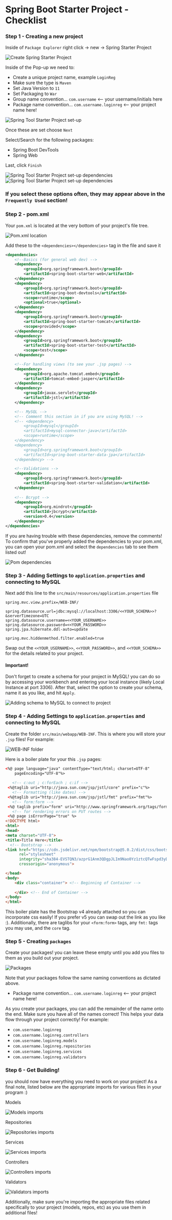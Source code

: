 # Spring Boot Starter Project - Checklist

### Step 1 - Creating a new project

Inside of ` Package Explorer ` right click -> new -> Spring Starter Project

![Create Spring Starter Project](https://github.com/kcwebers/SpringStarterProjectSetUp/blob/main/screencaps/createproj.png "Create Spring Starter Project")

Inside of the Pop-up we need to:

* Create a unique project name, example ` LoginReg `
* Make sure the type is ` Maven `
* Set Java Version to ` 11 `
* Set Packaging to ` War `
* Group name convention... ` com.username ` <-- your username/initials here
* Package name convention... ` com.username.loginreg ` <-- your project name here!

![Spring Tool Starter Project set-up](https://github.com/kcwebers/SpringStarterProjectSetUp/blob/main/screencaps/sp_start.PNG "Spring Tool Starter Project set-up")

Once these are set choose ` Next `

Select/Search for the following packages:

* Spring Boot DevTools
* Spring Web

Last, click ` Finish `

![Spring Tool Starter Project set-up dependencies](https://github.com/kcwebers/SpringStarterProjectSetUp/blob/main/screencaps/dependencies_1_web.PNG "Spring Tool Starter Project set-up dependencies")
![Spring Tool Starter Project set-up dependencies](https://github.com/kcwebers/SpringStarterProjectSetUp/blob/main/screencaps/dependencies_2_dev.PNG "Spring Tool Starter Project set-up dependencies")


### If you select these options often, they may appear above in the `Frequently Used` section!

### Step 2 - pom.xml

Your ` pom.xml ` is located at the very bottom of your project's file tree. 

![Pom.xml location](https://github.com/kcwebers/SpringStarterProjectSetUp/blob/main/screencaps/pomxml.png "Pom.xml location")

Add these to the ` <dependencies></dependencies> ` tag in the file and save it

```xml
<dependencies>
    <!--Basics (for general web dev) -->
    <dependency>
        <groupId>org.springframework.boot</groupId>
        <artifactId>spring-boot-starter-web</artifactId>
    </dependency>
    <dependency>
        <groupId>org.springframework.boot</groupId>
        <artifactId>spring-boot-devtools</artifactId>
        <scope>runtime</scope>
        <optional>true</optional>
    </dependency>
    <dependency>
        <groupId>org.springframework.boot</groupId>
        <artifactId>spring-boot-starter-tomcat</artifactId>
        <scope>provided</scope>
    </dependency>
    <dependency>
        <groupId>org.springframework.boot</groupId>
        <artifactId>spring-boot-starter-test</artifactId>
        <scope>test</scope>
    </dependency>

    <!--For handling views (to see your .jsp pages) -->
    <dependency>
        <groupId>org.apache.tomcat.embed</groupId>
        <artifactId>tomcat-embed-jasper</artifactId>
    </dependency>
    <dependency>
        <groupId>javax.servlet</groupId>
        <artifactId>jstl</artifactId>
    </dependency>

    <!-- MySQL -->
    <!-- Comment this section in if you are using MySQL! -->
    <!-- <dependency>
        <groupId>mysql</groupId>
        <artifactId>mysql-connector-java</artifactId>
        <scope>runtime</scope>
    </dependency>
    <dependency>
        <groupId>org.springframework.boot</groupId>
        <artifactId>spring-boot-starter-data-jpa</artifactId>
    </dependency> --> 

    <!--Validations -->
    <dependency>
        <groupId>org.springframework.boot</groupId>
        <artifactId>spring-boot-starter-validation</artifactId>
    </dependency>
    
    <!-- Bcrypt -->
    <dependency>
        <groupId>org.mindrot</groupId>
        <artifactId>jbcrypt</artifactId>
        <version>0.4</version>
    </dependency>
</dependencies>
```

If you are having trouble with these dependencies, remove the comments! To confirm that you've properly added the dependencies to your pom.xml, you can open your pom.xml and select the `dependencies` tab to see them listed out!

![Pom dependencies](https://github.com/kcwebers/SpringStarterProjectSetUp/blob/main/screencaps/depend.PNG "Pom dependencies")

### Step 3 - Adding Settings to `application.properties` and connecting to MySQL

Next add this line to the `src/main/resources/application.properties` file

```
spring.mvc.view.prefix=/WEB-INF/

spring.datasource.url=jdbc:mysql://localhost:3306/<<YOUR_SCHEMA>>?&serverTimezone=UTC
spring.datasource.username=<<YOUR_USERNAME>>
spring.datasource.password=<<YOUR_PASSWORD>>
spring.jpa.hibernate.ddl-auto=update

spring.mvc.hiddenmethod.filter.enabled=true

```

Swap out the `<<YOUR_USERNAME>>`, `<<YOUR_PASSWORD>>`, and `<<YOUR_SCHEMA>>` for the details related to your project. 

#### Important!

Don't forget to create a schema for your project in MySQL! you can do so by accessing your workbench and entering your local instance (likely Local Instance at port 3306). After that, select the option to create your schema, name it as you like, and hit `Apply`.

![Adding schema to MySQL to connect to project](https://github.com/kcwebers/SpringStarterProjectSetUp/blob/main/screencaps/createschema.PNG "Adding schema to MySQL to connect to project")

### Step 4 - Adding Settings to `application.properties` and connecting to MySQL

Create the folder `src/main/webapp/WEB-INF`. This is where you will store your `.jsp` files! For example:

![WEB-INF folder](https://github.com/kcwebers/SpringStarterProjectSetUp/blob/main/screencaps/webinf.png "WEB-INF folder")

Here is a boiler plate for your this `.jsp` pages:

```html
<%@ page language="java" contentType="text/html; charset=UTF-8"
    pageEncoding="UTF-8"%>
    
   <!-- c:out ; c:forEach ; c:if -->
 <%@taglib uri="http://java.sun.com/jsp/jstl/core" prefix="c"%> 
   <!-- Formatting (like dates) -->
 <%@taglib uri="http://java.sun.com/jsp/jstl/fmt" prefix="fmt"%>
   <!-- form:form -->
 <%@ taglib prefix="form" uri="http://www.springframework.org/tags/form"%>  
   <!-- for rendering errors on PUT routes -->
 <%@ page isErrorPage="true" %>   
<!DOCTYPE html>
<html>
<head>
<meta charset="UTF-8">
<title>Title Here</title>
  <!-- Bootstrap -->
<link href="https://cdn.jsdelivr.net/npm/bootstrap@5.0.2/dist/css/bootstrap.min.css" 
      rel="stylesheet" 
      integrity="sha384-EVSTQN3/azprG1Anm3QDgpJLIm9Nao0Yz1ztcQTwFspd3yD65VohhpuuCOmLASjC" 
      crossorigin="anonymous">

</head>
<body>
    <div class="container"> <!-- Beginning of Container -->
        
    </div> <!-- End of Container -->
</body>
</html>
```

This boiler plate has the Bootstrap v4 already attached so you can incorporate css easily! If you prefer v5 you can swap out the link as you like :). Additionally, there are taglibs for your `<form:form>` tags, any `fmt:` tags you may use, and the `core` tag. 

### Step 5 - Creating `packages`

Create your packages! you can leave these empty until you add you files to them as you build out your project.

![Packages](https://github.com/kcwebers/SpringStarterProjectSetUp/blob/main/screencaps/packages.PNG "Packages")

Note that your packages follow the same naming conventions as dictated above.

* Package name convention... ` com.username.loginreg ` <-- your project name here!

As you create your packages, you can add the remainder of the name onto the end. Make sure you have all of the names correct! This helps your data flow through your project correctly! For example:

* ` com.username.loginreg `
* ` com.username.loginreg.controllers `
* ` com.username.loginreg.models `
* ` com.username.loginreg.repositories `
* ` com.username.loginreg.services `
* ` com.username.loginreg.validators `

### Step 6 - Get Building!

you should now have everything you need to work on your project! As a final note, listed below are the appropriate imports for various files in your program :)

Models

![Models imports](https://github.com/kcwebers/SpringStarterProjectSetUp/blob/main/screencaps/model.PNG "Models imports")

Repositories

![Repositories imports](https://github.com/kcwebers/SpringStarterProjectSetUp/blob/main/screencaps/repo.PNG "Repositories imports")

Services

![Services imports](https://github.com/kcwebers/SpringStarterProjectSetUp/blob/main/screencaps/service.PNG "Services imports")

Controllers

![Controllers imports](https://github.com/kcwebers/SpringStarterProjectSetUp/blob/main/screencaps/controller.PNG "Controllers imports")

Validators

![Validators imports](https://github.com/kcwebers/SpringStarterProjectSetUp/blob/main/screencaps/validator.PNG "Validators imports")


Additionally, make sure you're importing the appropriate files related specifically to your project (models, repos, etc) as you use them in additional files!
